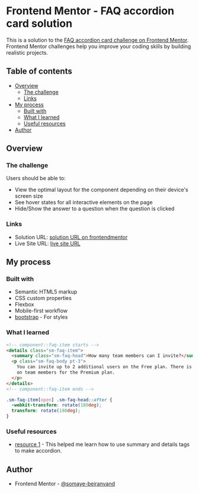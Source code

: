 # Frontend Mentor - FAQ accordion card solution

This is a solution to the [FAQ accordion card challenge on Frontend Mentor](https://www.frontendmentor.io/challenges/faq-accordion-card-XlyjD0Oam). Frontend Mentor challenges help you improve your coding skills by building realistic projects.

## Table of contents

- [Overview](#overview)
  - [The challenge](#the-challenge)
  - [Links](#links)
- [My process](#my-process)
  - [Built with](#built-with)
  - [What I learned](#what-i-learned)
  - [Useful resources](#useful-resources)
- [Author](#author)

## Overview

### The challenge

Users should be able to:

- View the optimal layout for the component depending on their device's screen size
- See hover states for all interactive elements on the page
- Hide/Show the answer to a question when the question is clicked

### Links

- Solution URL: [solution URL on frontendmentor](https://www.frontendmentor.io/solutions/faq-accordion-card-solutionpure-css-rx2p5y5OF5)
- Live Site URL: [live site URL](https://somaye-beiranvand.github.io/faq-accordion-card-main-with-css/)

## My process

### Built with

- Semantic HTML5 markup
- CSS custom properties
- Flexbox
- Mobile-first workflow
- [bootstrap](https://getbootstrap.com/) - For styles

### What I learned

```html
<!-- component::faq-item starts -->
<details class="sm-faq-item">
  <summary class="sm-faq-head">How many team members can I invite?</summary>
  <p class="sm-faq-body pt-3">
    You can invite up to 2 additional users on the Free plan. There is no limit
    on team members for the Premium plan.
  </p>
</details>
<!-- component::faq-item ends -->
```

```css
.sm-faq-item[open] .sm-faq-head::after {
  -webkit-transform: rotate(180deg);
  transform: rotate(180deg);
}
```

### Useful resources

- [resource 1](https://css-tricks.com/quick-reminder-that-details-summary-is-the-easiest-way-ever-to-make-an-accordion/) - This helped me learn how to use summary and details tags to make accordion.

## Author

- Frontend Mentor - [@somaye-beiranvand](https://www.frontendmentor.io/profile/somaye-beiranvand)
